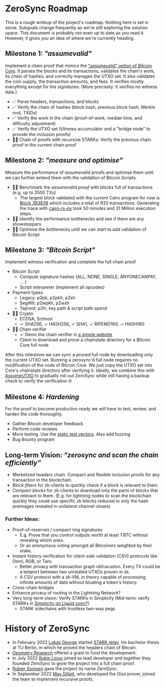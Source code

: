 # ZeroSync Roadmap

This is a rough writeup of the project's roadmap. Nothing here is set in stone. Subgoals change frequently as we're still exploring the solution space. This document is probably not even up to date as you read it. However, it gives you an idea of where we're currently heading.


## Milestone 1: *"assumevalid"*

Implement a chain proof that mimics the ["assumevalid" option of Bitcoin Core](https://bitcoincore.org/en/2017/03/08/release-0.14.0/#assumed-valid-blocks). It parses the blocks and its transactions, validates the chain's work, its chain of hashes, and correctly manages the UTXO set. It also validates the coin supply, the transaction amounts, and fees. It verifies mostly everything except for the signatures. (More precisely: it verifies no witness data.)

- ✅ Parse headers, transactions, and blocks
- ✅ Verify the chain of hashes (block hash, previous block hash, Merkle root, TXIDs)
- ✅ Verify the work in the chain (proof-of-work, median time, and difficulty adjustment)
- ✅ Verify the UTXO set (Utreexo accumulator and a "bridge node" to provide the inclusion proofs)
- 👷‍♂️ Chain of proofs with recursive STARKs: Verify the previous chain proof in the current chain proof


## Milestone 2: *"measure and optimise"* 

Measure the performance of *assumevalid* proofs and optimise them until we can further extend them with the validation of Bitcoin Scripts.

- 👷‍♂️ Benchmark the *assumevalid proof* with blocks full of transactions (e.g. up to 3500 TXs)
	+ The largest block validated with the current Cairo program for now is [Block 383838](https://blockstream.info/block/00000000000000000e9b42248aa61593ccc4aa0a399b3cb6b50c650f45761c3a) which includes a total of 933 transactions. Generating the trace with [cairo-rs-py](https://github.com/lambdaclass/cairo-rs-py) took 50 minutes and 31 Million execution steps. 
- 👷‍♂️ Identify the performance bottlenecks and see if there are any showstoppers
- 👷‍♂️ Optimise the bottlenecks until we can start to add validation of Bitcoin Script


## Milestone 3: *"Bitcoin Script"*

Implement witness verification and complete the full chain proof. 

- Bitcoin Script
	- Compute signature hashes (ALL, NONE, SINGLE, ANYONECANPAY, ... )
	- Script interpreter (implement all opcodes)
- Payment types
	- Legacy: p2pk, p2pkh, p2sh
	- SegWit: p2wpkh, p2wsh
	- Taproot: p2tr; key path & script path spend
- 👷‍♂️ Crypto
	- ECDSA, Schnorr
	- ✓ SHA256, ✓ HASH256, ✓ SHA1, ✓ RIPEMD160, ✓ HASH160
- 👷‍♂️ Chain verifier
	- ✓ Demo the chain verifier in [a simple website](https://zerosync.org)
	- Client to download and prove a chainstate directory for a Bitcoin Core full node
	

After this milestone we can sync a pruned full node by downloading only the current UTXO set. Running a zerosync'd full node requires no modification of the code of Bitcoin Core. We just copy the UTXO set into Core's chainstate directory after verifying it. Ideally, we combine this with [AssumeUTXO](https://bitcoinops.org/en/topics/assumeutxo/) to gradually roll out ZeroSync while still having a backup check to verify the verification 🤓


## Milestone 4: *Hardening*
For the proof to become production ready we will have to test, review, and harden the code thoroughly.

- Gather Bitcoin developer feedback
- Perform code reviews
- More testing. Use the [static test vectors](https://raw.githubusercontent.com/bitcoin-core/qa-assets/main/unit_test_data/script_assets_test.json). Also add fuzzing
- Bug Bounty program


## Long-term Vision: *"zerosync and scan the chain efficiently"*

- Merkelized headers chain. Compact and flexible inclusion proofs for any transaction in the blockchain.
- *Block filters* for zk-clients to quickly check if a block is relevant to them.
- *Compact blocks* for zk-clients to download only the parts of blocks that are relevant to them. (E.g. for lightning nodes to scan the blockchain quickly they could use specific zk-blocks reduced to only the hash preimages revealed in unilateral channel closes)


### Further Ideas:
- Proof-of-reserves / compact ring signatures
	- E.g. Prove that you control outputs worth at least 1 BTC without revealing which ones. 
	- Or an anonymous voting amongst all Bitcoiners weighted by their stake.
- Instant history verification for client-side validation (CSV) protocols like Omni, RGB, or Taro. 
	- Better privacy with transaction graph obfuscation. Every TX could be a teleport between two unrelated UTXOs proven in zk.
	- A CSV protocol with a zk-VM, in theory capable of processing infinite amounts of data without bloating a token's history.
- Cross-chain bridges
- Enhance privacy of routing in the Lightning Network?
- Very long-term vision: Verify STARKs in Simplicity (Mid-term: verify STARKs in [Simplicity on Liquid soon?](https://www.youtube.com/watch?t=1185&v=i1g9fm6g5Cg)) 
	- STARK sidechains with trustless two-way pegs


# History of ZeroSync

- In February 2022 [Lukas George](https://github.com/lucidLuckylee) started [STARK relay](https://github.com/lucidLuckylee/LightSync), his bachelor thesis at TU Berlin, in which he proved the headers chain of Bitcoin.
- [Geometry Research](https://geometryresearch.xyz) offered a grant to fund the development.
- In July 2022 [Robin Linus](https://robinlinus.com) joined as lead developer and together they founded ZeroSync to grow the project into a full chain proof.
- [Ruben Somsen](https://medium.com/@RubenSomsen/snarks-and-the-future-of-blockchains-55b82012452b) gave the project its name ZeroSync. 
- In September 2022 [Max Gillett](https://github.com/maxgillett), who developed the Giza prover, joined the team to implement recursive proofs.
